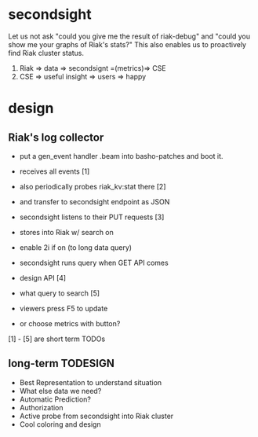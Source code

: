 # secondsight

Let us not ask "could you give me the result of riak-debug" and
"could you show me your graphs of Riak's stats?" This also enables
us to proactively find Riak cluster status.

1. Riak => data => secondsignt =(metrics)=> CSE
2. CSE => useful insight => users => happy

# design

## Riak's log collector

- put a gen_event handler .beam into basho-patches and boot it.
 - receives all events [1]
 - also periodically probes riak_kv:stat there [2]
 - and transfer to secondsight endpoint as JSON

- secondsight listens to their PUT requests [3]
 - stores into Riak w/ search on
 - enable 2i if on (to long data query)

- secondsight runs query when GET API comes
 - design API [4]
 - what query to search [5]

- viewers press F5 to update
- or choose metrics with button?

[1] - [5] are short term TODOs

## long-term TODESIGN

- Best Representation to understand situation
- What else data we need?
- Automatic Prediction?
- Authorization
- Active probe from secondsight into Riak cluster
- Cool coloring and design
